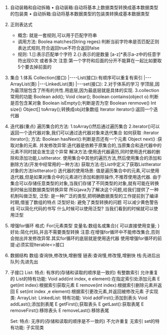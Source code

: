 1. 自动装箱和自动拆箱
	• 自动装箱:自动将基本上数据类型转换成基本数据类型的包装类
	• 自动拆箱:自动将基本数据类型的包装类转换成基本数据类型
2. 正则表达式
	* 概念:
		就是一套规则,可以用于匹配字符串
	* 调用方法:
		Boolea matches(String reges):判断当前字符串是否匹配正则表达式规则,符合返回true不符合返回false
	* 规则:
		1.[]:表示匹配单个字符
		2.{}:表示的是数量  [a-z]*表示a-z中的任意字符出现0次 或者多次
		注意:第一个字符和后面的分开不能算在一起比如要取5个要去掉前面的
3. 集合
	1.体系
		Collection(接口)
			|----List(接口):有顺序可以重复有索引
				|---ArrayList(类)
				|---LinkedList(类)
			|---set(接口):
	2.对于体系的学习
		学顶层,因为最顶层包含了所有的共性.用底层,因为最底层就是具体的实现.
	3.collection常用的功能
		Boolean add();
		Void clear();
		Boolean contains(object o):判断是否包含某对象
		Boolean isEmpty();判断是否为空
		Boolean renmove()
		Int size()
		Object[] toArray();转换成obj对象数组
		Iterator iterator():返回一个迭代器
4. 迭代器(重点)
	遍历集合的方法:
				1.toArray()然后通过遍历集合
				2.iterator()可以返回一个迭代器对象,我们可以通过迭代器对象来迭代集合
		如何获取
				:Iterator iterator();
				方法:
					Boolean hasNext():判断是否还有一个元素
					Object next() :获取对象的元素.
		 并发修改异常:迭代器是依赖于原集合的,当原集合和迭代器中的元素不同时就会发生这个异常
		解决方法:使用迭代器遍历,同时使用迭代器的删除和添加功能,ListIterator.
				使用集合中其他的遍历方法,然后使用集合的添加和删除方法(开发中经常用的一种方法)
		获取方法:在List中定义了获取ListIterator对象的方法listIterator()
	迭代器的使用场景:
				值是遍历集合中的元素,可以使用迭代器,但是如果对集合中的元素进行添加和删除操作,不推荐使用迭代器.
				由于集合可以存储任意类型的对象,当我们存储了不同类型的对象,就有可能在转换到时候出现数据类型转换异常
				所以java为了解决这个问题,给我们提供了一种机制叫做泛型,
	泛型:
		是一种广泛的类型,把明确数据类型的工作提前到了编译时期,借鉴了数组的特点
	泛型好处:
			避免了类型转换的问题
			可以减少黄色警告线
			可以简化代码的书写
	什么时候可以使用泛型?
			当我们看到<E>的时候就可以使用泛型
			
5. 增强for循环
	格式:
		For(元素类型 变量名:数组名或集合){
			可以直接使用变量;
		}
	好处:简化代码,并且不需要类型转换
	注意:在增强for循环中不能修改集合,否则会抛出并发修改异常.其实for循环的底层就是使用迭代器
	使用增强for循环的前提:必须实现Iterable<>接口
6. 数据结构
	数组:查询快,修改快,增删慢
	链表:查询慢,修改慢,增删快
	栈:先进后出
	队列:先进先出
7. 子接口
	List:
		特点:
			有序的(存储和读取的顺序是一致的)
			有整数索引
			允许重复的
		List的特有功能:
			Void add(int index, e element):在指定索引处添加元素
			E get(int index):根据索引获取元素
			E remove(int index):根据索引删除元素并返回
			E set(int index ,e element):根据索引更改元素,并返回被修改元素
		子实现类:
				ArrayList:
				LinkedList:
						特有功能:
								Void addFirst();添加到表头
								Void addLast();添加到表尾
								E getFirst();获取表头
								E getLast():获取表尾
								E removeFirst():移除表头
								E removeLast():移除表尾
								
	Set:
		特点:
			无序的(存储和读取的顺序是不一致的)
			不允许重复
			无索引
		set的特有功能:
		子实现类

